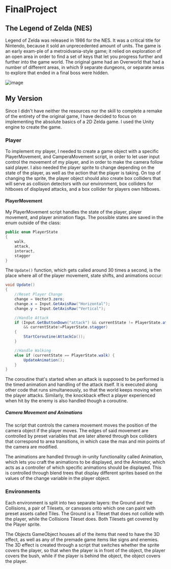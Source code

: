 # FinalProject

## The Legend of Zelda (NES)
Legend of Zelda was released in 1986 for the NES. It was a critical title for Nintendo, because it sold an unprecedented amount of units. The game is an early exam-ple of a metroidvania-style game; it relied on exploration of an open area in order to find a set of keys that let you progress further and further into the game world. The original game had an Overworld that had a number of different areas, in which 9 separate dungeons, or separate areas to explore that ended in a final boss were hidden. 

![image](https://user-images.githubusercontent.com/60623457/118228099-a3e85980-b457-11eb-9cec-fb1108662af6.png)

## My Version
Since I didn't have neither the resources nor the skill to complete a remake of the entirety of the original game, I have decided to focus on implementing the absolute basics of a 2D Zelda game. I used the Unity engine to create the game. 
### Player
To implement my player, I needed to create a game object with a specific PlayerMovement, and CamperaMovement script, in order to let user input control the movement of my player, and in order to make the camera follow said player. I also needed the player sprite to change depending on the state of the player, as well as the action that the player is taking. On top of changing the sprite, the player object should also create box colliders that will serve as collision detectors with our environment, box colliders for hitboxes of displayed attacks, and a box collider for players own hitboxes. 
#### PlayerMovement
My PlayerMovement script handles the state of the player, player movement, and player animation flags. The possible states are saved in the enum outside of the class:
```C#
public enum PlayerState
{
    walk,
    attack,
    interact,
    stagger
}
```
The `Update()` function, which gets called around 30 times a second, is the place where all of the player movement, state shifts, and animations occur:
```C#
void Update()
{
    //Reset Player Change
    change = Vector3.zero;
    change.x = Input.GetAxisRaw("Horizontal");
    change.y = Input.GetAxisRaw("Vertical");

    //Handle Attack
    if (Input.GetButtonDown("attack") && currentState != PlayerState.attack
        && currentState!=PlayerState.stagger)
    {
        StartCoroutine(AttackCo());
    }

    //Handle Walking
    else if (currentState == PlayerState.walk) {
        UpdateAnimation();
    }
}
```
The coroutine that's started when an attack is supposed to be performed is the timed animation and handling of the attack itself. It is executed along other code that runs simultaneously, so that the world keeps moving when the player attacks. Similarly, the knockback effect a player experienced when hit by the enemy is also handled though a coroutine.

##### Camera Movement and Animations
The script that controls the camera movement moves the position of the camera object if the player moves. The edges of said movement are controlled by preset variables that are later altered through box colliders that correspond to area transitions, in which case the max and min points of the camera are modified.

The animations are handled through in-unity functionality called Animation, which lets you craft the animations to be displayed, and the Animator, which acts as a controller of which specific animations should be displayed. This is controlled through blend trees that display different sprites based on the values of the change variable in the player object.

### Environments
Each environment is split into two separate layers: the Ground and the Collisions, a pair of Tilesets, or canvases onto which one can paint with preset assets called Tiles. The Ground is a Tileset that does not collide with the player, while the Collisions Tileset does. Both Tilesets get covered by the Player sprite.

The Objects GameObject houses all of the items that need to have the 3D effect, as well as any of the premade game items like signs and enemies. The 3D effect is created through a script that switches whether the sprite covers the player, so that when the player is in front of the object, the player covers the bush, while if the player is behind the object, the object covers the player. 
